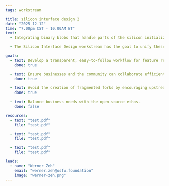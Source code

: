 ```yaml
---
tags: workstream

title: silicon interface design 2
date: "2025-12-12"
time: "7.00pm CST - 10.00AM ET"
text:
  - Integrating binary blobs that handle parts of the silicon initialization is a common technique within the open-source firmware ecosystem to retain control over parts of the code, from a SoC vendor perspective. Within the last years multiple SoC vendors defined different interfaces to communicate to those "silicon initialization code". Also different mechanisms are in place to configures those.

  - The Silicon Interface Design workstream has the goal to unify these interfaces and define a specification around it so that SoC vendors and (open-source) firmware projects, and their developers, have a fixed and common way to interact and configure those silicon initialization code."

goals:
  - text: Develop a transparent, easy-to-follow workflow for feature requests.
    done: true

  - text: Ensure businesses and the community can collaborate efficiently.
    done: true

  - text: Avoid the creation of fragmented forks by encouraging upstream development.
    done: true

  - text: Balance business needs with the open-source ethos.
    done: false

resources:
  - text: "test.pdf"
    file: "test.pdf"

  - text: "test.pdf"
    file: "test.pdf"

  - text: "test.pdf"
    file: "test.pdf"

leads:
  - name: "Werner Zeh"
    email: "werner.zeh@osfw.foundation"
    image: "werner-zeh.png"
---
```

